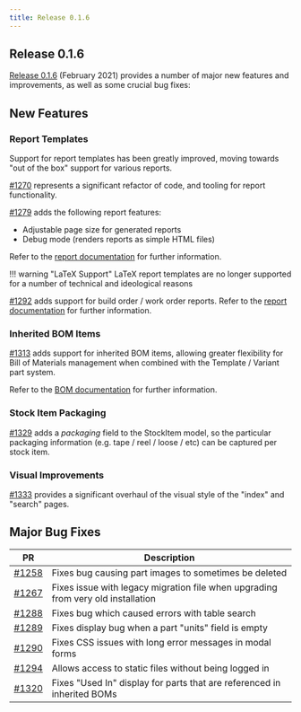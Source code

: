 ```yaml
---
title: Release 0.1.6
---
```


## Release 0.1.6

[Release 0.1.6](https://github.com/inventree/InvenTree/releases/tag/0.1.6) (February 2021) provides a number of major new features and improvements, as well as some crucial bug fixes:

## New Features

### Report Templates

Support for report templates has been greatly improved, moving towards "out of the box" support for various reports.

[#1270](https://github.com/inventree/InvenTree/pull/1270) represents a significant refactor of code, and tooling for report functionality.

[#1279](https://github.com/inventree/InvenTree/pull/1279) adds the following report features:

- Adjustable page size for generated reports
- Debug mode (renders reports as simple HTML files)

Refer to the [report documentation](../report/report.md) for further information.

!!! warning "LaTeX Support"
    LaTeX report templates are no longer supported for a number of technical and ideological reasons

[#1292](https://github.com/inventree/InvenTree/pull/1292) adds support for build order / work order reports. Refer to the [report documentation](../report/templates.md) for further information.

### Inherited BOM Items

[#1313](https://github.com/inventree/InvenTree/pull/1313) adds support for inherited BOM items, allowing greater flexibility for Bill of Materials management when combined with the Template / Variant part system.

Refer to the [BOM documentation](../manufacturing/bom.md) for further information.

### Stock Item Packaging

[#1329](https://github.com/inventree/InvenTree/pull/1329) adds a *packaging* field to the StockItem model, so the particular packaging information (e.g. tape / reel / loose / etc) can be captured per stock item.

### Visual Improvements

[#1333](https://github.com/inventree/InvenTree/pull/1333) provides a significant overhaul of the visual style of the "index" and "search" pages.

## Major Bug Fixes
| PR | Description |
| --- | --- |
| [#1258](https://github.com/inventree/InvenTree/pull/1258) | Fixes bug causing part images to sometimes be deleted |
| [#1267](https://github.com/inventree/InvenTree/pull/1267) | Fixes issue with legacy migration file when upgrading from very old installation |
| [#1288](https://github.com/inventree/InvenTree/pull/1288) | Fixes bug which caused errors with table search |
| [#1289](https://github.com/inventree/InvenTree/pull/1289) | Fixes display bug when a part "units" field is empty |
| [#1290](https://github.com/inventree/InvenTree/pull/1290) | Fixes CSS issues with long error messages in modal forms |
| [#1294](https://github.com/inventree/InvenTree/pull/1294) | Allows access to static files without being logged in |
| [#1320](https://github.com/inventree/InvenTree/pull/1320) | Fixes "Used In" display for parts that are referenced in inherited BOMs |
